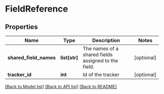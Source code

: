 # FieldReference

## Properties
Name | Type | Description | Notes
------------ | ------------- | ------------- | -------------
**shared_field_names** | **list[str]** | The names of a shared fields assigned to the field. | [optional] 
**tracker_id** | **int** | Id of the tracker | [optional] 

[[Back to Model list]](../README.md#documentation-for-models) [[Back to API list]](../README.md#documentation-for-api-endpoints) [[Back to README]](../README.md)

